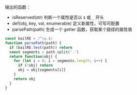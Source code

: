 输出的函数：

- isReserved(str) 判断一个属性是否以 `$` 或 `_` 开头
- def(obj, key, val, enumerable) 定义新属性，可写可配置
- parsePath(path) 生成一个 getter 函数，获取某个路径的属性值

```js
const bailRE = /^\w.$/
function parsePath(path) {
  if (bailRE.test(path)) return
  const segments = path.split('.')
  return function(obj) {
    for (let i = 0; i < segments.length; i++) {
      if (!obj) return
      obj = obj[segments[i]]
    }
    return obj
  }
}
```